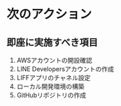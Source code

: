 # 次のアクション

## 即座に実施すべき項目
1. AWSアカウントの開設確認
2. LINE Developersアカウントの作成
3. LIFFアプリのチャネル設定
4. ローカル開発環境の構築
5. GitHubリポジトリの作成

